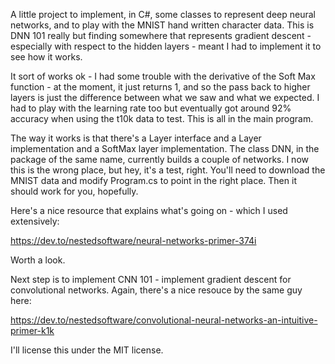 A little project to implement, in C#, some classes to represent deep neural networks, and to play with the MNIST hand written character data.  This is DNN 101 really but finding somewhere that represents gradient descent - especially with respect to the hidden layers - meant I had to implement it to see how it works.

It sort of works ok - I had some trouble with the derivative of the Soft Max function - at the moment, it just returns 1, and so the pass back to higher layers is just the difference between what we saw and what we expected.  I had to play with the learning rate too but eventually got around 92% accuracy when using the t10k data to test.  This is all in the main program.

The way it works is that there's a Layer interface and a Layer implementation and a SoftMax layer implementation.  The class DNN, in the package of the same name, currently builds a couple of networks.  I now this is the wrong place, but hey, it's a test, right.  You'll need to download the MNIST data and modify Program.cs to point in the right place.  Then it should work for you, hopefully.

Here's a nice resource that explains what's going on - which I used extensively:

  https://dev.to/nestedsoftware/neural-networks-primer-374i

Worth a look.

Next step is to implement CNN 101 - implement gradient descent for convolutional networks.  Again, there's a nice resouce by the same guy here:

  https://dev.to/nestedsoftware/convolutional-neural-networks-an-intuitive-primer-k1k

I'll license this under the MIT license.